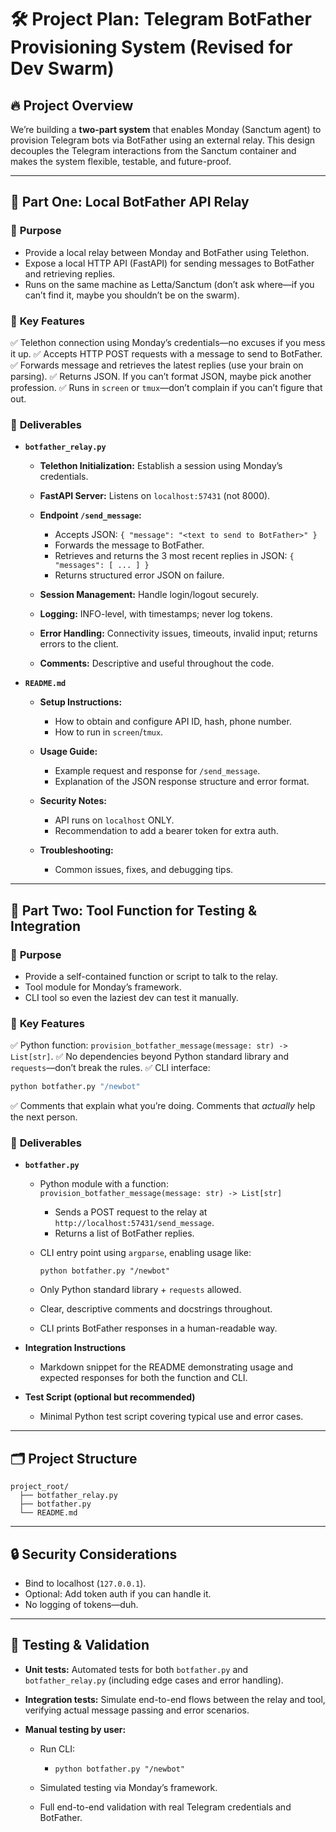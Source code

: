# 🛠️ **Project Plan: Telegram BotFather Provisioning System** (Revised for Dev Swarm)

## 🔥 Project Overview

We’re building a **two-part system** that enables Monday (Sanctum agent) to provision Telegram bots via BotFather using an external relay. This design decouples the Telegram interactions from the Sanctum container and makes the system flexible, testable, and future-proof.

---

## 🚧 **Part One: Local BotFather API Relay**

### 📍 **Purpose**

* Provide a local relay between Monday and BotFather using Telethon.
* Expose a local HTTP API (FastAPI) for sending messages to BotFather and retrieving replies.
* Runs on the same machine as Letta/Sanctum (don’t ask where—if you can’t find it, maybe you shouldn’t be on the swarm).

### 📍 **Key Features**

✅ Telethon connection using Monday’s credentials—no excuses if you mess it up.
✅ Accepts HTTP POST requests with a message to send to BotFather.
✅ Forwards message and retrieves the latest replies (use your brain on parsing).
✅ Returns JSON. If you can’t format JSON, maybe pick another profession.
✅ Runs in `screen` or `tmux`—don’t complain if you can’t figure that out.

### 📍 **Deliverables**

* **`botfather_relay.py`**

  * **Telethon Initialization:** Establish a session using Monday’s credentials.
  * **FastAPI Server:** Listens on `localhost:57431` (not 8000).
  * **Endpoint `/send_message`:**

    * Accepts JSON: `{ "message": "<text to send to BotFather>" }`
    * Forwards the message to BotFather.
    * Retrieves and returns the 3 most recent replies in JSON: `{ "messages": [ ... ] }`
    * Returns structured error JSON on failure.
  * **Session Management:** Handle login/logout securely.
  * **Logging:** INFO-level, with timestamps; never log tokens.
  * **Error Handling:** Connectivity issues, timeouts, invalid input; returns errors to the client.
  * **Comments:** Descriptive and useful throughout the code.

* **`README.md`**

  * **Setup Instructions:**

    * How to obtain and configure API ID, hash, phone number.
    * How to run in `screen`/`tmux`.
  * **Usage Guide:**

    * Example request and response for `/send_message`.
    * Explanation of the JSON response structure and error format.
  * **Security Notes:**

    * API runs on `localhost` ONLY.
    * Recommendation to add a bearer token for extra auth.
  * **Troubleshooting:**

    * Common issues, fixes, and debugging tips.

---

## 🚧 **Part Two: Tool Function for Testing & Integration**

### 📍 **Purpose**

* Provide a self-contained function or script to talk to the relay.
* Tool module for Monday’s framework.
* CLI tool so even the laziest dev can test it manually.

### 📍 **Key Features**

✅ Python function: `provision_botfather_message(message: str) -> List[str]`.
✅ No dependencies beyond Python standard library and `requests`—don’t break the rules.
✅ CLI interface:

```bash
python botfather.py "/newbot"
```

✅ Comments that explain what you’re doing. Comments that *actually* help the next person.

### 📍 **Deliverables**

* **`botfather.py`**

  * Python module with a function: `provision_botfather_message(message: str) -> List[str]`

    * Sends a POST request to the relay at `http://localhost:57431/send_message`.
    * Returns a list of BotFather replies.
  * CLI entry point using `argparse`, enabling usage like:

    ```
    python botfather.py "/newbot"
    ```
  * Only Python standard library + `requests` allowed.
  * Clear, descriptive comments and docstrings throughout.
  * CLI prints BotFather responses in a human-readable way.

* **Integration Instructions**

  * Markdown snippet for the README demonstrating usage and expected responses for both the function and CLI.

* **Test Script (optional but recommended)**

  * Minimal Python test script covering typical use and error cases.

---

## 🗂️ **Project Structure**

```
project_root/
  ├── botfather_relay.py
  ├── botfather.py
  └── README.md
```

---

## 🔒 **Security Considerations**

* Bind to localhost (`127.0.0.1`).
* Optional: Add token auth if you can handle it.
* No logging of tokens—duh.

---

## 📝 **Testing & Validation**

* **Unit tests:** Automated tests for both `botfather.py` and `botfather_relay.py` (including edge cases and error handling).
* **Integration tests:** Simulate end-to-end flows between the relay and tool, verifying actual message passing and error scenarios.
* **Manual testing by user:**

  * Run CLI:

    * `python botfather.py "/newbot"`
  * Simulated testing via Monday’s framework.
  * Full end-to-end validation with real Telegram credentials and BotFather.
